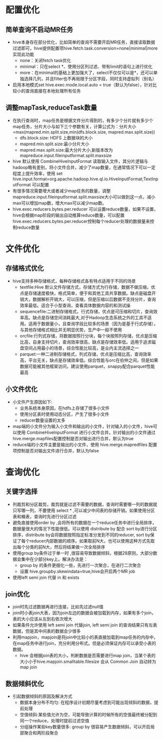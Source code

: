 # 配置优化
## 简单查询不启动MR任务
+ hive本身存在部分优化，比如简单的查询不需要开启MR任务，直接读取数据过滤即可，hive提供配置项hive.fetch.task.conversion=none|minimal|more实现此功能
    - none：关闭fetch task优化
    - minimal：只在select *、使用分区列过滤、带有limit的语句上进行优化
    - more：在minimal的基础上更加强大了，select不仅仅可以是*，还可以单独选择几列，并且filter也不再局限于分区字段，同时支持虚拟列（别名）
+ 启用本地模式set hive.exec.mode.local.auto = true（默认为false），针对比较小的查询直接在本地处理所有任务

## 调整mapTask,reduceTask数量
+ 在执行查询时，map任务是根据文件分片得到的，有多少个分片就有多少个map任务，分片大小与如下三个参数有关，计算公式为：分片大小=max(mapred.min.split.size,min(dfs.block.size, mapred.max.split.size))
    - dfs.block.size: HDFS 上数据块的大小
    - mapred.min.split.size:最小分片大小
    - mapred.max.split.size:最大分片大小,新版本改为mapreduce.input.fileinputformat.split.maxsize
+ hive 默认使用 CombineHiveInputFormat 读取输入文件，其分片逻辑与hadoop略有差别，将小文件合并，减少了map数量，在通常情况下可以一定程度上提升效率，使用 set hive.input.format=org.apache.hadoop.hive.ql.io.HiveInputFormat;TextInputFormat 可以配置
+ 有很多情况需要增大或者减少map任务的数量，调整 mapreduce.input.fileinputformat.split.maxsize大小可以做到这一点，减小max可以增加map数，增大max可以减少map数。
+ hive.exec.reducers.bytes.per.reducer 可以设置reduce数量，如果不设置，hive会根据map阶段的输出自动推算reduce数量，可以配置hive.exec.reducers.bytes.per.reducer控制每个reducer处理的数据量来控制reduce数量

# 文件优化  
## 存储格式优化
+ hive支持多种存储格式，每种存储格式各有特点适用于不同的场景
    - textfile:Hive 默认文件存储方式，存储方式为行存储，数据不做压缩，优点是存储速度极快，格式简单，便于和其他工具共享数据。缺点是磁盘开销大，数据解析开销大，可以压缩，但是压缩以后数据不支持分片，查询效率最低。适合于小型查询，查看具体数据内容的和测试操
    - sequencefile:二进制存储格式，行式存储，优点是可压缩和切片，查询效率高。缺点是存储空间消耗最大,对于Hadoop生态系统之外的工具不适用。适用于数据量小，且查询字段比较多的场景（因为是基于行式存储），与其他存储格式相比并无明显优势，生产中一般不使用
    - orcfile:行列式存储，将数据按照行分块，每个块按照列存储，优点是压缩比高，自身支持切片，查询效率很高，缺点是存储效率低。适用于追求磁盘空间占用最小的场景，综合性能比较高，是业内主流选择之一
    - parquet:一种二进制存储格式，列式存储，优点是压缩比高，查询效率高，平台无关，缺点是存储效率低。综合性能与orc在伯仲之间，但是如果数据可能被其他框架访问，建议使用parquet，snappy配合parquet性能最高

## 小文件优化
+ 小文件产生原因如下:
    - 业务系统本身原因，在hdfs上存储了很多小文件
    - 使用分区表时使用动态分区，产生了很多小文件
    - reducer数量设置的太多
+ map端的小文件分为输入小文件和输出的小文件，针对输入的小文件，hive可以使用 CombineHiveInputFormat 进行小文件合并。针对输出的小文件通过hive.merge.mapfiles配置控制是否对输出进行合并，默认为true
+ reduce端的小文件主要是输出的小文件，使用 hive.merge.mapredfiles 配置项控制是否对输出文件进行合并，默认为false


# 查询优化
## 关键字选择
+ 列裁剪和分区裁剪，裁剪就是过滤不需要的数据，查询时需要哪一列的数据就只写哪一列，不要使用 select * ,可以减少中间表的存储开销。如果使用分区表和桶表，查询时先进行分区过滤
+ 避免直接使用order by ,会将所有的数据在一个reduce任务中进行全局排序，数据量很大的情况下性能很低。可以使用 distribute by 配合 sort by进行分区排序，distribute by会将数据按照指定标准分发到不同的reducer, sort by保证了每个reducer内部数据的顺序。如果取前N大，也可以使用这种方式先取出每个分类的前N大，然后将结果做一次全局排序
+ 使用group by条件过于单一时 ,很容易导致数据倾斜，根据28原则，大部分数据会集中在少部分key上。解决办法是：
    - group by 的条件更细化一些，先进行一次聚合，在进行二次聚合
    - 设置 hive.groupby.skewindata=true,hive会开启两个MR job
+ 使用left semi join 代替 in 和 exists 

## join优化
+ join时先过滤数据再进行连接，比如先过滤null值
+ join时小表join大表，因为join左边的数据会被加载到内存，如果有多个join，表的大小应该从左到右依次增大
+ 如果条件允许使用 left semi join 代替join,  left semi join  的查询结果只有左表数据，但是其中间表的数据会少很多
+ 利用mapjoin，mapjoin是将join中比较小的表直接加载到map任务的内存中，在map任务中进行join，充分利用分布式。但是必须保证内存可以承受小表的数据。
    - hive 会根据join表的大小，判断数据是否需要进行map join，当某个表的大小小于hive.mapjoin.smalltable.filesize 会从 Common Join 自动转为 map join

## 数据倾斜优化
+ 引起数据倾斜的原因及解决方式
    - 数据本身分布不均匀: 在程序设计初期尽量考虑到可能出现倾斜的数据，提前处理
    - 空值倾斜:某些值允许为空，可能导致计算的时候所有的空值最终被分配到同一个reduce，处理时提前过滤空值
    - 分组操作某些key数量很多: group by 很容易产生数据倾斜，可以开启局部聚合和两阶段聚合
